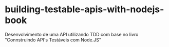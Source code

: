 # building-testable-apis-with-nodejs-book
Desenvolvimento de uma API utilizando TDD com base no livro "Connstruindo API's Testáveis com Node.JS"
